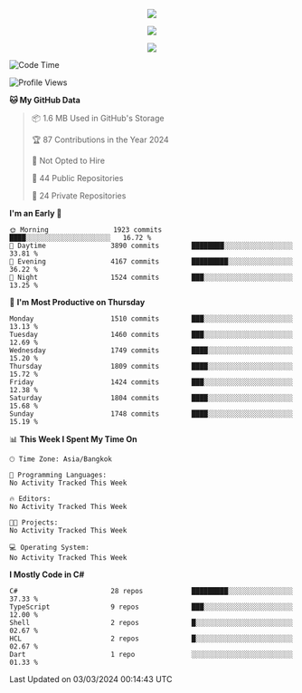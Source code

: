<p align="center">
  <a href="say-hi.gif"> 
    <img align="center" src="say-hi.gif"/>
  </a>
</p>
<p align="center">
  <a href="https://github.com/htthinh1999">
    <img align="center" src="https://github-readme-stats-kappa-pink.vercel.app/api?username=htthinh1999&show_icons=true&count_private=true&theme=dracula"/>
  </a>
</p>
<p align="center">
  <a href="https://github.com/htthinh1999">
    <img src="https://github-readme-stats-kappa-pink.vercel.app/api/top-langs/?username=htthinh1999&layout=compact&langs_count=6&count_private=true&hide=tsql,hlsl,glsl,shaderlab&theme=dracula"/>
  </a>
</p>

<!--START_SECTION:waka-->
![Code Time](http://img.shields.io/badge/Code%20Time-0%20secs-blue)

![Profile Views](http://img.shields.io/badge/Profile%20Views-0-blue)

**🐱 My GitHub Data** 

> 📦 1.6 MB Used in GitHub's Storage 
 > 
> 🏆 87 Contributions in the Year 2024
 > 
> 🚫 Not Opted to Hire
 > 
> 📜 44 Public Repositories 
 > 
> 🔑 24 Private Repositories 
 > 
**I'm an Early 🐤** 

```text
🌞 Morning                1923 commits        ████░░░░░░░░░░░░░░░░░░░░░   16.72 % 
🌆 Daytime                3890 commits        ████████░░░░░░░░░░░░░░░░░   33.81 % 
🌃 Evening                4167 commits        █████████░░░░░░░░░░░░░░░░   36.22 % 
🌙 Night                  1524 commits        ███░░░░░░░░░░░░░░░░░░░░░░   13.25 % 
```
📅 **I'm Most Productive on Thursday** 

```text
Monday                   1510 commits        ███░░░░░░░░░░░░░░░░░░░░░░   13.13 % 
Tuesday                  1460 commits        ███░░░░░░░░░░░░░░░░░░░░░░   12.69 % 
Wednesday                1749 commits        ████░░░░░░░░░░░░░░░░░░░░░   15.20 % 
Thursday                 1809 commits        ████░░░░░░░░░░░░░░░░░░░░░   15.72 % 
Friday                   1424 commits        ███░░░░░░░░░░░░░░░░░░░░░░   12.38 % 
Saturday                 1804 commits        ████░░░░░░░░░░░░░░░░░░░░░   15.68 % 
Sunday                   1748 commits        ████░░░░░░░░░░░░░░░░░░░░░   15.19 % 
```


📊 **This Week I Spent My Time On** 

```text
🕑︎ Time Zone: Asia/Bangkok

💬 Programming Languages: 
No Activity Tracked This Week

🔥 Editors: 
No Activity Tracked This Week

🐱‍💻 Projects: 
No Activity Tracked This Week

💻 Operating System: 
No Activity Tracked This Week
```

**I Mostly Code in C#** 

```text
C#                       28 repos            █████████░░░░░░░░░░░░░░░░   37.33 % 
TypeScript               9 repos             ███░░░░░░░░░░░░░░░░░░░░░░   12.00 % 
Shell                    2 repos             █░░░░░░░░░░░░░░░░░░░░░░░░   02.67 % 
HCL                      2 repos             █░░░░░░░░░░░░░░░░░░░░░░░░   02.67 % 
Dart                     1 repo              ░░░░░░░░░░░░░░░░░░░░░░░░░   01.33 % 
```




 Last Updated on 03/03/2024 00:14:43 UTC
<!--END_SECTION:waka-->
